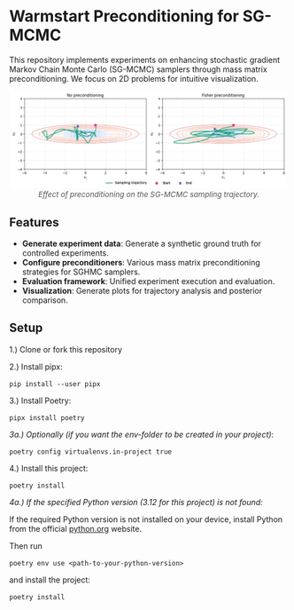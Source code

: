 # Warmstart Preconditioning for SG-MCMC

This repository implements experiments on enhancing stochastic gradient Markov Chain Monte Carlo (SG-MCMC) samplers through mass matrix preconditioning. We focus on 2D problems for intuitive visualization.

<div style="text-align: center;">
    <img src="notebooks/illcond_gaussian_precon.png" alt="Sampling Trajectories" width="500"/>
    <div style="font-size: 0.95em; color: #555;">
        <em>Effect of preconditioning on the SG-MCMC sampling trajectory.</em>
    </div>
</div>

## Features

- **Generate experiment data**: Generate a synthetic ground truth for controlled experiments.
- **Configure preconditioners**: Various mass matrix preconditioning strategies for SGHMC samplers.
- **Evaluation framework**: Unified experiment execution and evaluation.
- **Visualization**: Generate plots for trajectory analysis and posterior comparison.

## Setup

1.) Clone or fork this repository

2.) Install pipx:
```
pip install --user pipx
```

3.) Install Poetry:
```
pipx install poetry
```

*3a.) Optionally (if you want the env-folder to be created in your project)*:
```
poetry config virtualenvs.in-project true
```

4.) Install this project:
```
poetry install
```

*4a.) If the specified Python version (3.12 for this project) is not found:*

If the required Python version is not installed on your device, install Python from the official [python.org](https://www.python.org/downloads) website.

Then run
```
poetry env use <path-to-your-python-version>
```
and install the project:
```
poetry install
```
